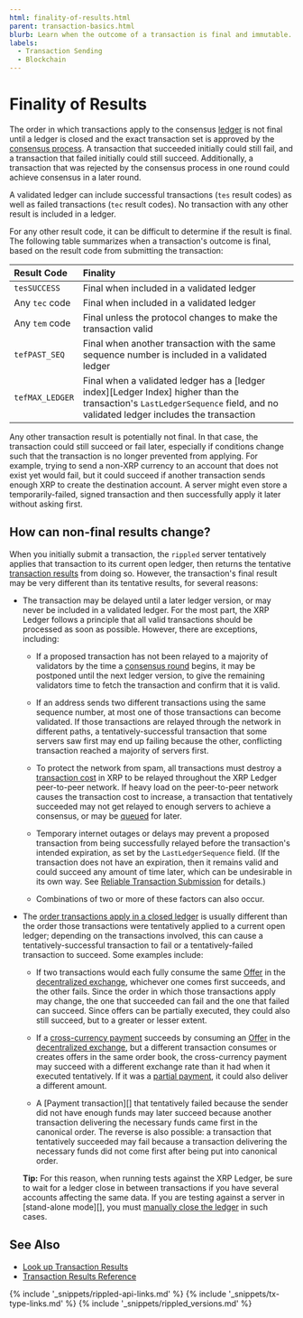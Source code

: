 ```yaml
---
html: finality-of-results.html
parent: transaction-basics.html
blurb: Learn when the outcome of a transaction is final and immutable.
labels:
  - Transaction Sending
  - Blockchain
---
```

# Finality of Results

The order in which transactions apply to the consensus [ledger](ledgers.html) is not final until a ledger is closed and the exact transaction set is approved by the [consensus process](intro-to-consensus.html). A transaction that succeeded initially could still fail, and a transaction that failed initially could still succeed. Additionally, a transaction that was rejected by the consensus process in one round could achieve consensus in a later round.

A validated ledger can include successful transactions (`tes` result codes) as well as failed transactions (`tec` result codes). No transaction with any other result is included in a ledger.

For any other result code, it can be difficult to determine if the result is final. The following table summarizes when a transaction's outcome is final, based on the result code from submitting the transaction:

| Result Code     | Finality                                                   |
|:----------------|:-----------------------------------------------------------|
| `tesSUCCESS`    | Final when included in a validated ledger                  |
| Any `tec` code  | Final when included in a validated ledger                  |
| Any `tem` code  | Final unless the protocol changes to make the transaction valid |
| `tefPAST_SEQ`   | Final when another transaction with the same sequence number is included in a validated ledger |
| `tefMAX_LEDGER` | Final when a validated ledger has a [ledger index][Ledger Index] higher than the transaction's `LastLedgerSequence` field, and no validated ledger includes the transaction |

Any other transaction result is potentially not final. In that case, the transaction could still succeed or fail later, especially if conditions change such that the transaction is no longer prevented from applying. For example, trying to send a non-XRP currency to an account that does not exist yet would fail, but it could succeed if another transaction sends enough XRP to create the destination account. A server might even store a temporarily-failed, signed transaction and then successfully apply it later without asking first.

## How can non-final results change?

When you initially submit a transaction, the `rippled` server tentatively applies that transaction to its current open ledger, then returns the tentative [transaction results](transaction-results.html) from doing so. However, the transaction's final result may be very different than its tentative results, for several reasons:

- The transaction may be delayed until a later ledger version, or may never be included in a validated ledger. For the most part, the XRP Ledger follows a principle that all valid transactions should be processed as soon as possible. However, there are exceptions, including:

    - If a proposed transaction has not been relayed to a majority of validators by the time a [consensus round](consensus.html) begins, it may be postponed until the next ledger version, to give the remaining validators time to fetch the transaction and confirm that it is valid.

    - If an address sends two different transactions using the same sequence number, at most one of those transactions can become validated. If those transactions are relayed through the network in different paths, a tentatively-successful transaction that some servers saw first may end up failing because the other, conflicting transaction reached a majority of servers first.

    - To protect the network from spam, all transactions must destroy a [transaction cost](transaction-cost.html) in XRP to be relayed throughout the XRP Ledger peer-to-peer network. If heavy load on the peer-to-peer network causes the transaction cost to increase, a transaction that tentatively succeeded may not get relayed to enough servers to achieve a consensus, or may be [queued](transaction-queue.html) for later.

    - Temporary internet outages or delays may prevent a proposed transaction from being successfully relayed before the transaction's intended expiration, as set by the `LastLedgerSequence` field. (If the transaction does not have an expiration, then it remains valid and could succeed any amount of time later, which can be undesirable in its own way. See [Reliable Transaction Submission](reliable-transaction-submission.html) for details.)

    - Combinations of two or more of these factors can also occur.

- The [order transactions apply in a closed ledger](ledgers.html#open-closed-and-validated-ledgers) is usually different than the order those transactions were tentatively applied to a current open ledger; depending on the transactions involved, this can cause a tentatively-successful transaction to fail or a tentatively-failed transaction to succeed. Some examples include:

    - If two transactions would each fully consume the same [Offer](offers.html) in the [decentralized exchange](decentralized-exchange.html), whichever one comes first succeeds, and the other fails. Since the order in which those transactions apply may change, the one that succeeded can fail and the one that failed can succeed. Since offers can be partially executed, they could also still succeed, but to a greater or lesser extent.

    - If a [cross-currency payment](cross-currency-payments.html) succeeds by consuming an [Offer](offers.html) in the [decentralized exchange](decentralized-exchange.html), but a different transaction consumes or creates offers in the same order book, the cross-currency payment may succeed with a different exchange rate than it had when it executed tentatively. If it was a [partial payment](partial-payments.html), it could also deliver a different amount.

    - A [Payment transaction][] that tentatively failed because the sender did not have enough funds may later succeed because another transaction delivering the necessary funds came first in the canonical order. The reverse is also possible: a transaction that tentatively succeeded may fail because a transaction delivering the necessary funds did not come first after being put into canonical order.

    **Tip:** For this reason, when running tests against the XRP Ledger, be sure to wait for a ledger close in between transactions if you have several accounts affecting the same data. If you are testing against a server in [stand-alone mode][], you must [manually close the ledger](advance-the-ledger-in-stand-alone-mode.html) in such cases.


## See Also

- [Look up Transaction Results](look-up-transaction-results.html)
- [Transaction Results Reference](transaction-results.html)


<!--{# common link defs #}-->
{% include '_snippets/rippled-api-links.md' %}
{% include '_snippets/tx-type-links.md' %}
{% include '_snippets/rippled_versions.md' %}
